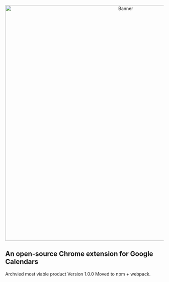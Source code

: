 <div align="center">
  <img src="https://github.com/bryanhuangg/gcal-hue/blob/main/images/Marquee%20Promo%20Tile%20-%20B1.png" alt="Banner" width="750"/>
</div>


## An open-source Chrome extension for Google Calendars
Archvied most viable product Version 1.0.0
Moved to npm + webpack.

